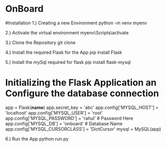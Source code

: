 # OnBoard

#Installation 
1.) Creating a new Environment python -m venv myenv

2.) Activate the virtual environment myenv\Scripts\activate

3.) Clone the Repository git clone

4.) Install the required Flask for the App pip install Flask 

5.) Install the mySql required for flask 
pip install flask-mysql
# Initializing the Flask Application an Configure the database connection
app = Flask(__name__)
app.secret_key = 'abc'
app.config['MYSQL_HOST'] = 'localhost'
app.config['MYSQL_USER'] = 'root'
app.config['MYSQL_PASSWORD'] = 'rahul' # Password Here
app.config['MYSQL_DB'] = 'onboard' # Database Name 
app.config['MYSQL_CURSORCLASS'] = 'DictCursor'
mysql = MySQL(app)

6.) Run the App python run.py